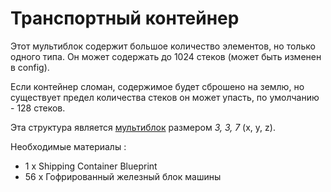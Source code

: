 # Транспортный контейнер

Этот мультиблок содержит большое количество элементов, но только одного типа.
Он может содержать до 1024 стеков (может быть изменен в config).

Если контейнер сломан, содержимое будет сброшено на землю, но существует предел количества стеков
он может упасть, по умолчанию - 128 стеков.

Эта структура является [мультиблок](../../3-multiblocks.md) размером *3, 3, 7* (x, y, z).

Необходимые материалы
:
- 1  x Shipping Container Blueprint
- 56 x Гофрированный железный блок машины

